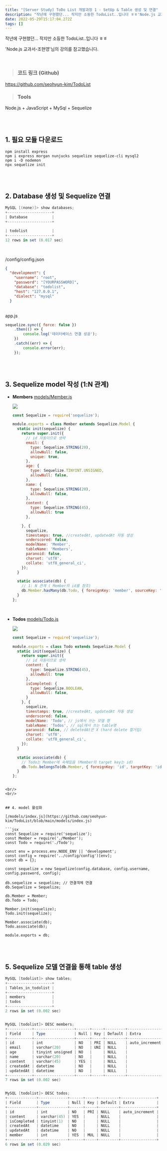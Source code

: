 ```yaml
---
title: "[Server Study] ToDo List 개발과정 1 - SetUp & Table 생성 및 연결"
description: "작년에 구현했던... 작지만 소듕한 TodoList..입니다 ㅎㅎ'Node.js 교과서-조현영'님의 강의를 참고했습니다.https&#x3A;//github.com/seohyun-kim/TodoListNode.js + JavaScript + MySql + Sequeliz"
date: 2022-05-29T15:17:04.272Z
tags: []
---
```




작년에 구현했던... 작지만 소듕한 TodoList..입니다 ㅎㅎ

'Node.js 교과서-조현영'님의 강의를 참고했습니다.

<br/>  

> ### 코드 링크 (Github) 
https://github.com/seohyun-kim/TodoList

> ### Tools
Node.js + JavaScript + MySql + Sequelize

<br/>  
<br/>  

## 1. 필요 모듈 다운로드

```
npm install express
npm i express morgan nunjucks sequelize sequelize-cli mysql2
npm i -D nodemon
npx sequelize init
```

<br/>  
<br/>  

## 2. Database 생성 및 Sequelize 연결

```powershell
MySQL [(none)]> show databases;
+--------------------+
| Database           |
+--------------------+

| todolist           |
+--------------------+
12 rows in set (0.017 sec)
```

<br/>  

/config/config.json
```json
{
  "development": {
    "username": "root",
    "password": "[YOURPASSWORD]",
    "database": "todolist",
    "host": "127.0.0.1",
    "dialect": "mysql"
  }
```

<br/>  
app.js

```jsx
sequelize.sync({ force: false })
    .then(() => {
        console.log('데이터베이스 연결 성공');
    })
    .catch((err) => {
        console.error(err);
    });
```



<br/>  
<br/>  

## 3. Sequelize model 작성 (1:N 관계)

- **Members**
[models/Member.js](https://github.com/seohyun-kim/TodoList/blob/main/models/Member.js)

  ![](/images/5fa1bc19-4431-4b31-93c9-c9001822e13f-image.png)

        
  ```jsx
  const Sequelize = require('sequelize');

  module.exports = class Member extends Sequelize.Model {
    static init(sequelize) {
      return super.init({
        // id 자동이므로 생략
        email: {
          type: Sequelize.STRING(20),
          allowNull: false,
          unique: true,
        },
        age: {
          type: Sequelize.TINYINT.UNSIGNED,
          allowNull: false,
        },
        name: {
          type: Sequelize.STRING(20),
          allowNull: false,
        },
        content: {
          type: Sequelize.STRING(45),
          allowNull: true
        },

      }, {
        sequelize,
        timestamps: true, //createdAt, updatedAt 자동 생성
        underscored: false,
        modelName: 'Member',
        tableName: 'Members',
        paranoid: false,
        charset: 'utf8',
        collate: 'utf8_general_ci',
      });
    }

    static associate(db) {
      // 1: N 관계 ( Member의 id를 참조)
      db.Member.hasMany(db.Todo, { foreignKey: 'member', sourceKey: 'id' });
    }
  };
  ```
<br/>  

- **Todos**
  [models/Todo.js](https://github.com/seohyun-kim/TodoList/blob/main/models/Todo.js)  
  
  ![](/images/85c224a3-a205-4ca1-a867-5af9cb8bed0d-image.png)


  ```jsx
  const Sequelize = require('sequelize');

  module.exports = class Todo extends Sequelize.Model {
    static init(sequelize) {
      return super.init({
        // id 자동이므로 생략
        content: {
          type: Sequelize.STRING(45),
          allowNull: true
        },
        isCompleted: {
          type: Sequelize.BOOLEAN,
          allowNull: false,
        }
      }, {
        sequelize,
        timestamps: true, //createdAt, updatedAt 자동 생성
        underscored: false,
        modelName: 'Todo', // js에서 쓰는 모델 명
        tableName: 'Todos', // sql에서 쓰는 table명
        paranoid: false, // deletedAt은 X (hard delete 할거임)
        charset: 'utf8',
        collate: 'utf8_general_ci',
      });
    }

    static associate(db) {
      // Todo는 Member에 속해있음 (Member의 target key는 id)
      db.Todo.belongsTo(db.Member, { foreignKey: 'id', targetKey: 'id' });
    }
  };
```
    
<br/>  
<br/>  


## 4. model 활성화

[/models/index.js](https://github.com/seohyun-kim/TodoList/blob/main/models/index.js)

```jsx
const Sequelize = require('sequelize');
const Member = require('./Member');
const Todo = require('./Todo');

const env = process.env.NODE_ENV || 'development';
const config = require('../config/config')[env];
const db = {};

const sequelize = new Sequelize(config.database, config.username, config.password, config);

db.sequelize = sequelize; // 연결객체 연결
db.Sequelize = Sequelize;

db.Member = Member;
db.Todo = Todo;

Member.init(sequelize);
Todo.init(sequelize);

Member.associate(db);
Todo.associate(db);

module.exports = db;
```


<br/>  
<br/>  


## 5. Sequelize 모델 연결을 통해 table 생성

```powershell
MySQL [todolist]> show tables;
+--------------------+
| Tables_in_todolist |
+--------------------+
| members            |
| todos              |
+--------------------+
2 rows in set (0.002 sec)


MySQL [todolist]> DESC members;
+-----------+------------------+------+-----+---------+----------------+
| Field     | Type             | Null | Key | Default | Extra          |
+-----------+------------------+------+-----+---------+----------------+
| id        | int              | NO   | PRI | NULL    | auto_increment |
| email     | varchar(20)      | NO   | UNI | NULL    |                |
| age       | tinyint unsigned | NO   |     | NULL    |                |
| name      | varchar(20)      | NO   |     | NULL    |                |
| content   | varchar(45)      | YES  |     | NULL    |                |
| createdAt | datetime         | NO   |     | NULL    |                |
| updatedAt | datetime         | NO   |     | NULL    |                |
+-----------+------------------+------+-----+---------+----------------+
7 rows in set (0.002 sec)


MySQL [todolist]> DESC todos;
+-------------+-------------+------+-----+---------+----------------+
| Field       | Type        | Null | Key | Default | Extra          |
+-------------+-------------+------+-----+---------+----------------+
| id          | int         | NO   | PRI | NULL    | auto_increment |
| content     | varchar(45) | YES  |     | NULL    |                |
| isCompleted | tinyint(1)  | NO   |     | NULL    |                |
| createdAt   | datetime    | NO   |     | NULL    |                |
| updatedAt   | datetime    | NO   |     | NULL    |                |
| member      | int         | YES  | MUL | NULL    |                |
+-------------+-------------+------+-----+---------+----------------+
6 rows in set (0.029 sec)
```
